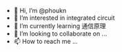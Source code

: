 - 👋 Hi, I’m @phoukn
- 👀 I’m interested in integrated circuit
- 🌱 I’m currently learning 通信原理
- 💞️ I’m looking to collaborate on ...
- 📫 How to reach me ...

<!---
phoukn/phoukn is a ✨ special ✨ repository because its `README.md` (this file) appears on your GitHub profile.
You can click the Preview link to take a look at your changes.
--->

